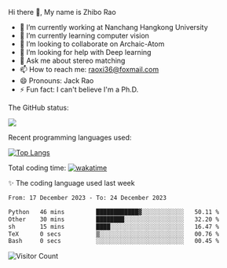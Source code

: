 Hi there 👋, My name is Zhibo Rao
- 🔭 I’m currently working at Nanchang Hangkong University
- 🌱 I’m currently learning computer vision
- 👯 I’m looking to collaborate on Archaic-Atom
- 🤔 I’m looking for help with Deep learning
- 💬 Ask me about stereo matching
- 📫 How to reach me: raoxi36@foxmail.com
- 😄 Pronouns: Jack Rao
- ⚡ Fun fact: I can't believe I'm a Ph.D.

The GitHub status:

![](https://github-readme-stats.vercel.app/api?username=ZhiboRao)

Recent programming languages used:

[![Top Langs](https://github-readme-stats.vercel.app/api/top-langs/?username=ZhiboRao&layout=compact)](https://github.com/anuraghazra/github-readme-stats)

Total coding time: [![wakatime](https://wakatime.com/badge/user/51ec5ec7-4742-4243-9eea-732ade32c0b7.svg)](https://wakatime.com/@51ec5ec7-4742-4243-9eea-732ade32c0b7)

✨ The coding language used last week 
<!--START_SECTION:waka-->

```txt
From: 17 December 2023 - To: 24 December 2023

Python   46 mins         ████████████▓░░░░░░░░░░░░   50.11 %
Other    30 mins         ████████░░░░░░░░░░░░░░░░░   32.20 %
sh       15 mins         ████░░░░░░░░░░░░░░░░░░░░░   16.47 %
TeX      0 secs          ▒░░░░░░░░░░░░░░░░░░░░░░░░   00.76 %
Bash     0 secs          ░░░░░░░░░░░░░░░░░░░░░░░░░   00.45 %
```

<!--END_SECTION:waka-->

![Visitor Count](https://profile-counter.glitch.me/Raohaocheng/count.svg)
